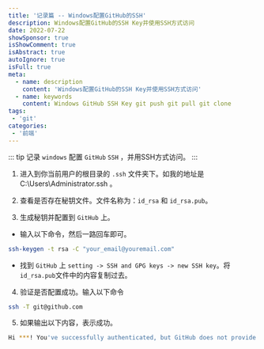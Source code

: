 ```yaml
---
title: '记录篇 -- Windows配置GitHub的SSH'
description: Windows配置GitHub的SSH Key并使用SSH方式访问
date: 2022-07-22
showSponsor: true
isShowComment: true
isAbstract: true
autoIgnore: true
isFull: true
meta:
  - name: description
    content: 'Windows配置GitHub的SSH Key并使用SSH方式访问'
  - name: keywords
    content: Windows GitHub SSH Key git push git pull git clone
tags:
 - 'git'
categories: 
 - '前端'
---
```


::: tip
记录 `windows` 配置 `GitHub` `SSH` ，并用SSH方式访问。
:::

<!-- more -->

1. 进入到你当前用户的根目录的 `.ssh` 文件夹下。如我的地址是C:\Users\Administrator\.ssh 。

2. 查看是否存在秘钥文件。文件名称为：`id_rsa` 和 `id_rsa.pub`。

3. 生成秘钥并配置到 `GitHub` 上。

 - 输入以下命令，然后一路回车即可。

  ```sh
  ssh-keygen -t rsa -C "your_email@youremail.com"
  ```

 - 找到 `GitHub` 上 `setting -> SSH and GPG keys -> new SSH key`。将 `id_rsa.pub`文件中的内容复制过去。

4. 验证是否配置成功。输入以下命令

```sh
ssh -T git@github.com
```

5. 如果输出以下内容，表示成功。

```sh
Hi ***! You've successfully authenticated, but GitHub does not provide shell access.
```